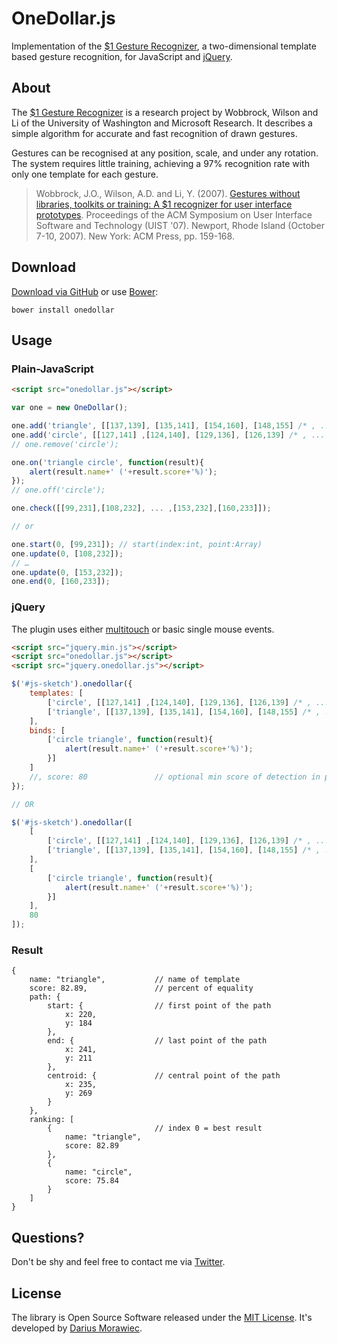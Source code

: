 # OneDollar.js

Implementation of the [$1 Gesture Recognizer](http://depts.washington.edu/aimgroup/proj/dollar/), a two-dimensional template based gesture recognition, for JavaScript and [jQuery](http://jquery.com/).


## About

The [$1 Gesture Recognizer](http://depts.washington.edu/aimgroup/proj/dollar/) is a research project by Wobbrock, Wilson and Li of the University of Washington and Microsoft Research. It describes a simple algorithm for accurate and fast recognition of drawn gestures.

Gestures can be recognised at any position, scale, and under any rotation. The system requires little training, achieving a 97% recognition rate with only one template for each gesture.

> Wobbrock, J.O., Wilson, A.D. and Li, Y. (2007). [Gestures without libraries, toolkits or training: A $1 recognizer for user interface prototypes](http://faculty.washington.edu/wobbrock/pubs/uist-07.1.pdf). Proceedings of the ACM Symposium on User Interface Software and Technology (UIST '07). Newport, Rhode Island (October 7-10, 2007). New York: ACM Press, pp. 159-168.

## Download

[Download via GitHub](https://github.com/voidplus/onedollar-coffeescript/archive/master.zip) or use [Bower](https://github.com/twitter/bower):

```
bower install onedollar
```

## Usage

### Plain-JavaScript

```html
<script src="onedollar.js"></script>	
```

```javascript
var one = new OneDollar();

one.add('triangle', [[137,139], [135,141], [154,160], [148,155] /* , ... */ ]);
one.add('circle', [[127,141] ,[124,140], [129,136], [126,139] /* , ... */ ]);
// one.remove('circle');

one.on('triangle circle', function(result){
	alert(result.name+' ('+result.score+'%)');
});
// one.off('circle');

one.check([[99,231],[108,232], ... ,[153,232],[160,233]]);

// or

one.start(0, [99,231]); // start(index:int, point:Array)
one.update(0, [108,232]); 
// …
one.update(0, [153,232]);
one.end(0, [160,233]);
```

### jQuery

The plugin uses either [multitouch](http://caniuse.com/#feat=touch) or basic single mouse events.

```html
<script src="jquery.min.js"></script>
<script src="onedollar.js"></script>
<script src="jquery.onedollar.js"></script>
```

```javascript
$('#js-sketch').onedollar({
	templates: [
		['circle', [[127,141] ,[124,140], [129,136], [126,139] /* , ... */ ]],
		['triangle', [[137,139], [135,141], [154,160], [148,155] /* , ... */ ]]
	],
	binds: [
		['circle triangle', function(result){
			alert(result.name+' ('+result.score+'%)');
		}]
	]
	//, score: 80 				// optional min score of detection in percent, default: 80
});

// OR

$('#js-sketch').onedollar([
	[
		['circle', [[127,141] ,[124,140], [129,136], [126,139] /* , ... */ ]],
		['triangle', [[137,139], [135,141], [154,160], [148,155] /* , ... */ ]]
	],
	[
		['circle triangle', function(result){
			alert(result.name+' ('+result.score+'%)');
		}]
	],
	80
]);
```

### Result

```
{
	name: "triangle",			// name of template
	score: 82.89,				// percent of equality
	path: {
		start: {				// first point of the path
			x: 220,
			y: 184
		},
		end: {					// last point of the path
			x: 241,
			y: 211
		},
		centroid: {				// central point of the path
			x: 235,
			y: 269
		}
	},
	ranking: [
		{						// index 0 = best result
			name: "triangle",
			score: 82.89
		},
		{
			name: "circle",
			score: 75.84		
		}
	]
}
```

## Questions?

Don't be shy and feel free to contact me via [Twitter](https://twitter.com/darius_morawiec).

## License

The library is Open Source Software released under the [MIT License](https://raw.github.com/voidplus/onedollar-coffeescript/master/MIT-LICENSE.txt). It's developed by [Darius Morawiec](http://voidplus.de).
